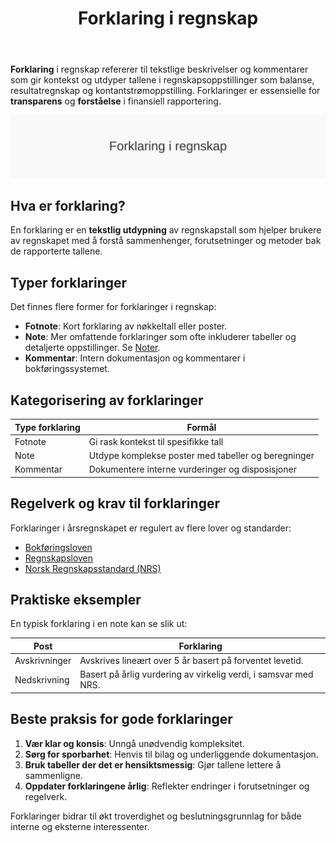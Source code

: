 ﻿---
title: "Forklaring i regnskap"
seoTitle: "Forklaring i regnskap"
description: '**Forklaring** i regnskap refererer til tekstlige beskrivelser og kommentarer som gir kontekst og utdyper tallene i regnskapsoppstillinger som balanse, resultat...'
---

**Forklaring** i regnskap refererer til tekstlige beskrivelser og kommentarer som gir kontekst og utdyper tallene i regnskapsoppstillinger som balanse, resultatregnskap og kontantstrømoppstilling. Forklaringer er essensielle for **transparens** og **forståelse** i finansiell rapportering.

![Forklaring i regnskap](forklaring-image.svg)

## Hva er forklaring?

En forklaring er en **tekstlig utdypning** av regnskapstall som hjelper brukere av regnskapet med å forstå sammenhenger, forutsetninger og metoder bak de rapporterte tallene.

## Typer forklaringer

Det finnes flere former for forklaringer i regnskap:

* **Fotnote**: Kort forklaring av nøkkeltall eller poster.
* **Note**: Mer omfattende forklaringer som ofte inkluderer tabeller og detaljerte oppstillinger. Se [Noter](/blogs/regnskap/noter "Noter - Komplett Guide til Regnskapsnoter i Norge").
* **Kommentar**: Intern dokumentasjon og kommentarer i bokføringssystemet.

## Kategorisering av forklaringer

| Type forklaring | Formål |
|---|---|
| Fotnote | Gi rask kontekst til spesifikke tall |
| Note | Utdype komplekse poster med tabeller og beregninger |
| Kommentar | Dokumentere interne vurderinger og disposisjoner |

## Regelverk og krav til forklaringer

Forklaringer i årsregnskapet er regulert av flere lover og standarder:

* [Bokføringsloven](/blogs/regnskap/hva-er-bokforingsloven "Hva er Bokføringsloven? Krav, Regler og Praktisk Veiledning")
* [Regnskapsloven](/blogs/regnskap/hva-er-regnskapsloven "Hva er Regnskapsloven? Oversikt og Veiledning")
* [Norsk Regnskapsstandard (NRS)](/blogs/regnskap/norsk-regnskapsstandard-nrs "Norsk Regnskapsstandard (NRS) - Gjeldende Regler og Retningslinjer")

## Praktiske eksempler

En typisk forklaring i en note kan se slik ut:

| Post | Forklaring |
|---|---|
| Avskrivninger | Avskrives lineært over 5 år basert på forventet levetid. |
| Nedskrivning | Basert på årlig vurdering av virkelig verdi, i samsvar med NRS. |

## Beste praksis for gode forklaringer

1. **Vær klar og konsis**: Unngå unødvendig kompleksitet.
2. **Sørg for sporbarhet**: Henvis til bilag og underliggende dokumentasjon.
3. **Bruk tabeller der det er hensiktsmessig**: Gjør tallene lettere å sammenligne.
4. **Oppdater forklaringene årlig**: Reflekter endringer i forutsetninger og regelverk.

Forklaringer bidrar til økt troverdighet og beslutningsgrunnlag for både interne og eksterne interessenter.











